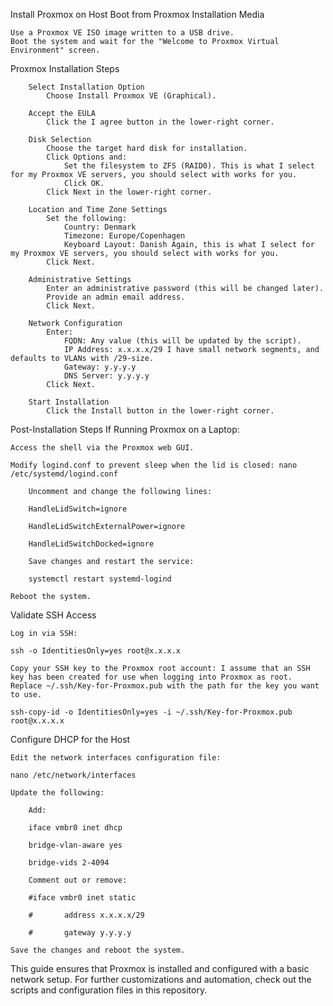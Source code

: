 Install Proxmox on Host
Boot from Proxmox Installation Media

    Use a Proxmox VE ISO image written to a USB drive.
    Boot the system and wait for the "Welcome to Proxmox Virtual Environment" screen.

Proxmox Installation Steps

        Select Installation Option
            Choose Install Proxmox VE (Graphical).

        Accept the EULA
            Click the I agree button in the lower-right corner.

        Disk Selection
            Choose the target hard disk for installation.
            Click Options and:
                Set the filesystem to ZFS (RAID0). This is what I select for my Proxmox VE servers, you should select with works for you.
                Click OK.
            Click Next in the lower-right corner.

        Location and Time Zone Settings
            Set the following:
                Country: Denmark
                Timezone: Europe/Copenhagen
                Keyboard Layout: Danish Again, this is what I select for my Proxmox VE servers, you should select with works for you.
            Click Next.

        Administrative Settings
            Enter an administrative password (this will be changed later).
            Provide an admin email address.
            Click Next.

        Network Configuration
            Enter:
                FQDN: Any value (this will be updated by the script).
                IP Address: x.x.x.x/29 I have small network segments, and defaults to VLANs with /29-size.
                Gateway: y.y.y.y
                DNS Server: y.y.y.y
            Click Next.

        Start Installation
            Click the Install button in the lower-right corner.

Post-Installation Steps
If Running Proxmox on a Laptop:

    Access the shell via the Proxmox web GUI.

    Modify logind.conf to prevent sleep when the lid is closed: nano /etc/systemd/logind.conf

        Uncomment and change the following lines:

        HandleLidSwitch=ignore

        HandleLidSwitchExternalPower=ignore

        HandleLidSwitchDocked=ignore

        Save changes and restart the service:

        systemctl restart systemd-logind

    Reboot the system.

Validate SSH Access

    Log in via SSH:

    ssh -o IdentitiesOnly=yes root@x.x.x.x

    Copy your SSH key to the Proxmox root account: I assume that an SSH key has been created for use when logging into Proxmox as root. Replace ~/.ssh/Key-for-Proxmox.pub with the path for the key you want to use.

    ssh-copy-id -o IdentitiesOnly=yes -i ~/.ssh/Key-for-Proxmox.pub root@x.x.x.x

Configure DHCP for the Host

    Edit the network interfaces configuration file:

    nano /etc/network/interfaces

    Update the following:

        Add:

        iface vmbr0 inet dhcp

        bridge-vlan-aware yes

        bridge-vids 2-4094

        Comment out or remove:

        #iface vmbr0 inet static

        #       address x.x.x.x/29

        #       gateway y.y.y.y

    Save the changes and reboot the system.

This guide ensures that Proxmox is installed and configured with a basic network setup. For further customizations and automation, check out the scripts and configuration files in this repository.
